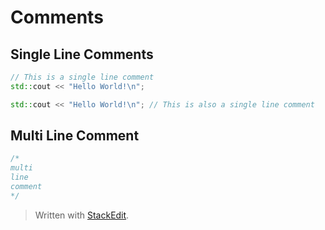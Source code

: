 # Comments

## Single Line Comments

```cpp
// This is a single line comment
std::cout << "Hello World!\n";	
```
```cpp
std::cout << "Hello World!\n"; // This is also a single line comment
```

## Multi Line Comment

```cpp
/*
multi
line
comment
*/
```

> Written with [StackEdit](https://stackedit.io/).
<!--stackedit_data:
eyJoaXN0b3J5IjpbLTEwMTAxNDcyMzddfQ==
-->